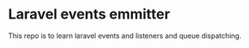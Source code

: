 # Laravel events emmitter
This repo is to learn laravel events and listeners and queue dispatching.
